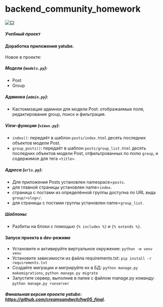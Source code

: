 # backend_community_homework

[![CI](https://github.com/yandex-praktikum/hw02_community/actions/workflows/python-app.yml/badge.svg?branch=master)](https://github.com/yandex-praktikum/hw02_community/actions/workflows/python-app.yml)

##### Учебный проект
#### Доработка приложения yatube.
Новое в проекте:
##### Модели (`models.py`):
- Post
- Group
##### Админка (`admin.py`):
- Кастомизация админки для модели Post: отображаемые поля, редактирование group, поиск и фильтрация.
##### View-функции (`views.py`):
- `index()`: передаёт в шаблон `posts/index.html` десять последних объектов модели Post.
- `group_posts()`: передаёт в шаблон `posts/group_list.html` десять последних объектов модели Post, отфильтрованных по полю `group`, и содержимое для тега `<title>`.
##### Адреса (`urls.py`):
- Для приложения Posts установлен namespace=`posts`.
- для главной страницы установлен name=`index`.
- страница с постами из определённой группы доступна по URL вида `group/<slug>/`.
- для страницы с постами группы установлен name=`group_list`.
##### Шаблоны:
- Разбиты на блоки с помощью `{% includes %}` и `{% extends %}`.

#### Запуск проекта в dev-режиме 
- Установите и активируйте виртуальное окружение: ```python -m venv venv```
- Установите зависимости из файла requirements.txt: ``` pip install -r requirements.txt ``` 
- Создайте миграции и мигрируйте их в БД: ```python manage.py makemigrations```, ```python manage.py migrate```
- Запустите сервер, выполнив в папке с файлом manage.py команду: ``` python manage.py runserver ``` 

##### Финальная версия проекта yatube: https://github.com/creamsandwch/hw05_final.
